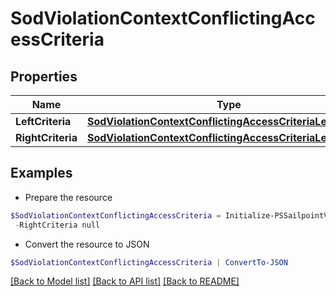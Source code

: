 # SodViolationContextConflictingAccessCriteria
## Properties

Name | Type | Description | Notes
------------ | ------------- | ------------- | -------------
**LeftCriteria** | [**SodViolationContextConflictingAccessCriteriaLeftCriteria**](SodViolationContextConflictingAccessCriteriaLeftCriteria.md) |  | [optional] 
**RightCriteria** | [**SodViolationContextConflictingAccessCriteriaLeftCriteria**](SodViolationContextConflictingAccessCriteriaLeftCriteria.md) |  | [optional] 

## Examples

- Prepare the resource
```powershell
$SodViolationContextConflictingAccessCriteria = Initialize-PSSailpointV2024SodViolationContextConflictingAccessCriteria  -LeftCriteria null `
 -RightCriteria null
```

- Convert the resource to JSON
```powershell
$SodViolationContextConflictingAccessCriteria | ConvertTo-JSON
```

[[Back to Model list]](../README.md#documentation-for-models) [[Back to API list]](../README.md#documentation-for-api-endpoints) [[Back to README]](../README.md)

